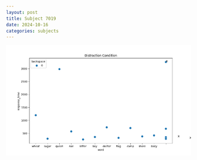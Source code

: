 ```yaml
---
layout: post
title: Subject 7019
date: 2024-10-16
categories: subjects
---
```


![](data/7019/run-13/7019_rt_acc_fuzzy_delay.png)
